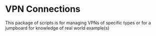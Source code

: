 # VPN Connections

This package of scripts is for managing VPNs of specific types or for a jumpboard for knowledge of real world example(s)